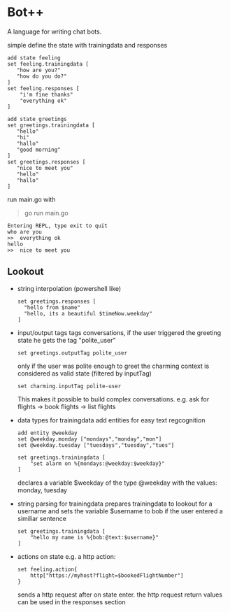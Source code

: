 # Bot++
A language for writing chat bots.

simple define the state with trainingdata and responses
```
add state feeling
set feeling.trainingdata [
   "how are you?"
   "how do you do?"
]
set feeling.responses [
    "i'm fine thanks"
    "everything ok"
]

add state greetings
set greetings.trainingdata [
   "hello"
   "hi"
   "hallo"
   "good morning"
]
set greetings.responses [
   "nice to meet you"
   "hello"
   "hallo"
]
```

run main.go with

> go run main.go
```
Entering REPL, type exit to quit
who are you
>>  everything ok
hello
>>  nice to meet you
```

 ## Lookout
- string interpolation (powershell like)
  ```
  set greetings.responses [
    "hello from $name"
    "hello, its a beautiful $timeNow.weekday"
  ]
  ```

- input/output tags
  tags conversations, if the user triggered the greeting state
  he gets the tag "polite_user"
  ```
  set greetings.outputTag polite_user
  ```

  only if the user was polite enough to greet the charming context is considered as valid state (filtered by inputTag)
  ```
  set charming.inputTag polite-user
  ```

  This makes it possible to build complex conversations.
  e.g. ask for flights -> book flights -> list flights

- data types for trainingdata
  add entities for easy text regcognition
  ```
  add entity @weekday
  set @weekday.monday ["mondays","monday","mon"]
  set @weekday.tuesday ["tuesdays","tuesday","tues"]
  
  set greetings.trainingdata [
      "set alarm on %{mondays:@weekday:$weekday}"
  ]
  ```
  declares a variable $weekday of the type @weekday with the values:
  monday, tuesday

- string parsing for trainingdata prepares trainingdata to lookout for a username and sets the variable $username to bob if the user entered a similiar sentence
  ```
  set greetings.trainingdata [
      "hello my name is %{bob:@text:$username}"
  ]
  ```

- actions on state
  e.g. a http action:
  ```
  set feeling.action{
      http["https://myhost?flight=$bookedFlightNumber"]
  }
  ```
  sends a http request after on state enter. the http request return values can be used in the responses section